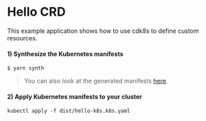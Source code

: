 # Hello CRD

This example application shows how to use cdk8s to define custom resources.

#### 1) Synthesize the Kubernetes manifests

```console
$ yarn synth
```

> You can also look at the generated manifests [here](./dist/).

#### 2) Apply Kubernetes manifests to your cluster

```console
kubectl apply -f dist/hello-k8s.k8s.yaml
```
